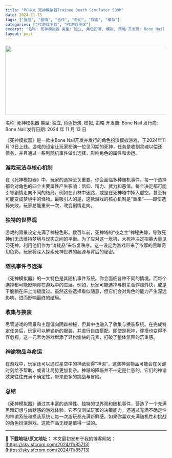 ```yaml
---
title: "PC中文 死神模拟器Trainee Death Simulator 509M"
date: 2024-11-15
tags: ["冒险", "剧情", "合作", "奇幻", "探索", "模拟"]
categories: ["PC游戏下载", "PC游戏专区"]
excerpt: "名称: 死神模拟器 类型: 独立, 角色扮演, 模拟, 策略 开发商: Bone Nail 发行商: Bone Nail 发行日期: 2024 年 11 月 13 日 《死神模拟器》是一款由Bone Nail开发并发行的角色扮演模拟游戏，于2024年11月13日上线。游戏的设定让玩家扮演一位见习期的&hellip;"
layout: post
---
```


<img class="aligncenter size-full wp-image-85714" src="https://sky.sfcrom.com/wp-content/uploads/2024/11/2024111503094061.webp" alt="" width="660" height="215" />

名称: 死神模拟器
类型: 独立, 角色扮演, 模拟, 策略
开发商: Bone Nail
发行商: Bone Nail
发行日期: 2024 年 11 月 13 日

《死神模拟器》是一款由Bone Nail开发并发行的角色扮演模拟游戏，于2024年11月13日上线。游戏的设定让玩家扮演一位见习期的死神，任务是收割灵魂以偿还债务，并且通过一系列随机事件做出选择，影响角色的属性和命运。
<h3>游戏玩法与核心机制</h3>
在《死神模拟器》中，玩家的选择至关重要。你会面临多种随机事件，每一个选择都会对角色的四个主要属性产生影响：信仰、精力、武力和恶值。每个决定都可能引导剧情走向不同的结局，例如在山林中迷路，或是在死神塔中掉入虚空，甚至有可能变成梦境中的怪物。最吸引人的是，这款游戏的核心机制是“重来”——即使选择失败，玩家总能重来一次，改变剧情走向。
<h3>独特的世界观</h3>
游戏的背景设定充满了神秘色彩。数百年前，死神塔的“夜之主”神秘失踪，导致死神们无法维持梦境与现实之间的平衡。为了应对这一危机，大死神决定招募大量见习死神，利用他们作为“消耗品”来恢复秩序。这一设定为游戏带来了浓厚的黑暗奇幻色彩，玩家将深入探索死神世界的起源与背后的秘密。
<h3>随机事件与选择</h3>
《死神模拟器》的一大特色是其随机事件系统。你会面临各种不同的情境，而每个选择都可能影响你在游戏中的进展。例如，玩家可能选择与前辈合作赚外快，或是干脆躺在床上消极度过。虽然这些选择看似随意，但它们会对角色的能力产生深远影响，进而影响最终的结局。
<h3>收集与换装</h3>
尽管游戏的背景和主题偏向阴森神秘，但其中也融入了收集与换装系统。在完成特定任务后，玩家可以解锁新的服装，并进行自由搭配。即使是死神，穿搭也变得不容忽视。这一元素为游戏增添了轻松愉快的元素，打破了整体氛围的沉重感。
<h3>神谕物品与命运</h3>
在游戏中，玩家还可以通过星空中的神祇获得“神谕”，这些神谕物品可能会在关键时刻给予帮助，或者让局势更加复杂。神祇的降临并不一定是仁慈的，它们的神谕效果往往充满不确定性，带来更多的挑战与冒险。
<h3>总结</h3>
《死神模拟器》通过其丰富的选择性、独特的世界观和随机事件，营造了一个充满黑暗幻想与幽默感的游戏体验。它不仅测试玩家的决策能力，还通过充满不确定性的神谕系统和换装系统让每一次游玩都充满新鲜感。如果你喜欢充满随机性和挑战的角色扮演游戏，这款作品无疑是值得一试的。

---
📖 **下载地址/原文地址：** 本文最初发布于我的博客网站：[https://sky.sfcrom.com/2024/11/85713](https://sky.sfcrom.com/2024/11/85713)
